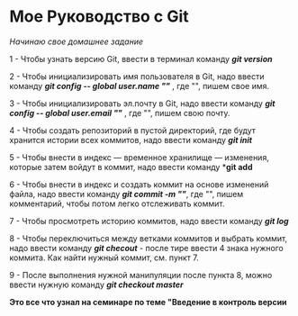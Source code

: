 # Мое Руководство с Git 
*Начинаю свое домашнее задание*

1 - Чтобы узнать версию Git, ввести в терминал команду ***git version*** 

2 - Чтобы инициализировать имя пользователя в Git, надо ввести команду ***git config -- global user.name ""*** , где "", пишем свое имя.

3 - Чтобы инициализировать эл.почту в Git, надо ввести команду ***git config -- global user.email ""*** , где "", пишем свою почту.

4 - Чтобы создать репозиторий в пустой директорий, где будут хранится истории всех коммитов, надо ввести команду ***git init***

5 -  Чтобы  внести в индекс — временное хранилище — изменения, которые затем войдут в коммит, надо ввести команду ***git add**

6 - Чтобы внести в индекс и создать коммит на основе изменений файла, надо ввести команду ***git commit -m ""***, где "", пишем комментарий, чтобы потом легко отслеживать коммит.

7 - Чтобы просмотреть историю коммитов, надо ввести команду ***git log***

8 - Чтобы переключиться между ветками коммитов и выбрать коммит, надо ввести команду ***git checout*** - после тире ввести 4 знака нужного коммита. Как найти нужный коммит, см. пункт 7.

9 - После выполнения нужной манипуляции после пункта 8, можно ввести нужную команду  ***git checkout master*** 

**Это все что узнал на семинаре по теме "Введение в контроль версии**